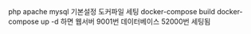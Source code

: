 php apache mysql 기본설정 도커파일 세팅
docker-compose build
docker-compose up -d
하면
웹서버 9001번
데이터베이스 52000번 세팅됨